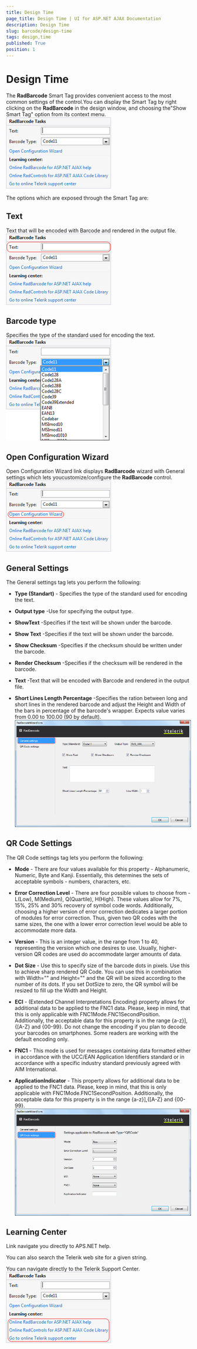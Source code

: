 ```yaml
---
title: Design Time
page_title: Design Time | UI for ASP.NET AJAX Documentation
description: Design Time
slug: barcode/design-time
tags: design,time
published: True
position: 1
---
```


# Design Time



The __RadBarcode__ Smart Tag provides convenient access to the most common settings of the control.You can display the Smart Tag by right clicking on the __RadBarcode__ in the design window, and choosing the"Show Smart Tag" option from its context menu.![radbarcode-designtimetasks](images/radbarcode-designtimetasks.png)

The options which are exposed through the Smart Tag are:

## Text

Text that will be encoded with Barcode and rendered in the output file.![radbarcode-designtime-text](images/radbarcode-designtime-text.png)

## Barcode type

Specifies the type of the standard used for encoding the text.![radbarcode-designtime-type](images/radbarcode-designtime-type.png)

## Open Configuration Wizard

Open Configuration Wizard link displays __RadBarcode__ wizard with General settings which lets youcustomize/configure the __RadBarcode__ control.![radbarcode-designtime-configurationwizard](images/radbarcode-designtime-configurationwizard.png)

## General Settings

The General settings tag lets you perform the following:

* __Type (Standart)__ - Specifies the type of the standard used for encoding the text.

* __Output type__ -Use for specifying the output type.

* __ShowText__ -Specifies if the text will be shown under the barcode.

* __Show Text__ -Specifies if the text will be shown under the barcode.

* __Show Checksum__ -Specifies if the checksum should be written under the barcode.

* __Render Checksum__ -Specifies if the checksum will be rendered in the barcode.

* __Text__ -Text that will be encoded with Barcode and rendered in the output file.

* __Short Lines Length Percentage__ -Specifies the ration between long and short lines in the	rendered barcode and adjust the Height and Width of the bars in percentage of the barcode's wrapper.	Expects value varies from 0.00 to 100.00 (90 by default).![radbarcode-designtime-generalsettings](images/radbarcode-designtime-generalsettings.png)

## QR Code Settings

The QR Code settings tag lets you perform the following:

* __Mode__ - There are four values available for this property - Alphanumeric, Numeric, Byte and Kanji.	Essentially, this determines the sets of acceptable symbols - numbers, characters, etc.

* __Error Correction Level__ - There are four possible values to choose from - L(Low), M(Medium),	Q(Quartile), H(High). These values allow for 7%, 15%, 25% and 30% recovery of symbol code words. Additionally, choosing a	higher version of error	correction dedicates a larger portion of modules for error correction. Thus, given two QR codes	with the same sizes, the one with a lower error correction level would be able to accommodate more data.

* __Version__ - This is an integer value, in the range from 1 to 40, representing the version which	one desires to use. Usually, higher-version QR codes are used do accommodate larger amounts of data.

* __Dot Size__ - Use this to specify size of the barcode dots in pixels.	Use this to achieve sharp rendered QR Code. You can use this in combination with Width="" and Height="" and the QR will	be sized according to the number of its dots. If you set DotSize to zero, the QR symbol will be resized to fill up the	Width and Height.

* __ECI__ - (Extended Channel Interpretations Encoding) property allows for additional data to be	applied to the FNC1 data. Please, keep in mind, that this is only applicable with FNC1Mode.FNC1SecondPosition.	Additionally, the acceptable data for this property is in the range {a-z}],{[A-Z} and {00-99}. Do not change the encoding	if you plan to decode your barcodes on smartphones. Some readers are working with the default encoding only.

* __FNC1__ - This mode is used for messages containing data formatted either in accordance with the	UCC/EAN Application Identifiers standard or in accordance with a specific industry standard previously agreed with AIM	International.

* __ApplicationIndicator__ - This property allows for additional data to be applied to the FNC1 data.	Please, keep in mind, that this is only applicable with FNC1Mode.FNC1SecondPosition. Additionally, the acceptable data for	this property is in the range {a-z}],{[A-Z} and {00-99}.![radbarcode-designtime-codesettings](images/radbarcode-designtime-codesettings.png)

## Learning Center

Link navigate you directly to APS.NET help.

You can also search the Telerik web site for a given string.

You can navigate directly to the Telerik Support Center.![radbarcode-designtime-help](images/radbarcode-designtime-help.png)
